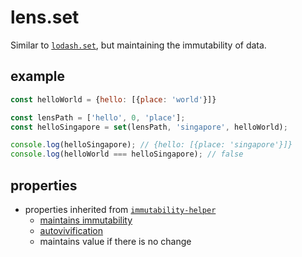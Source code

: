 # lens.set

Similar to [`lodash.set`](https://lodash.com/docs/4.17.4#set), but maintaining the immutability of data. 

## example
```js
const helloWorld = {hello: [{place: 'world'}]}

const lensPath = ['hello', 0, 'place'];
const helloSingapore = set(lensPath, 'singapore', helloWorld);

console.log(helloSingapore); // {hello: [{place: 'singapore'}]}
console.log(helloWorld === helloSingapore); // false
```

## properties
- properties inherited from [`immutability-helper`]()
  - [maintains immutability](https://github.com/kolodny/immutability-helper#immutability-helper)
  - [autovivification](https://github.com/kolodny/immutability-helper#autovivification)
  - maintains value if there is no change
